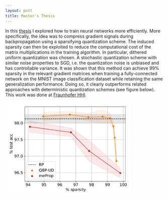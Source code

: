 ```yaml
---
layout: post
title: Master's Thesis
---
```


In this [thesis](/assets/docs/masters-thesis.pdf) I explored how to train neural networks more efficiently.
More specifically, the idea was to compress gradient signals during backpropagation using a sparsifying quantization scheme.
The induced sparsity can then be exploited to reduce the computational cost of the matrix multiplications in the training algorithm.
In particular, dithered uniform quantization was chosen.
A stochastic quantization scheme with similar noise properties to SGD, i.e. the quantization noise is unbiased and has controllable variance.
It was shown that this method can achieve 99% sparsity in the relevant gradient matrices when training a fully-connected network on the MNIST image classification dataset while retaining the same generalization performance.
Doing so, it clearly outperforms related approaches with deterministic quantization schemes (see figure below).
This work was done at [Fraunhofer HHI](https://www.hhi.fraunhofer.de/).

<img src="/assets/images/thesis-mnist-sparsity.jpg" alt="notebook screenshot" width="400"/> 
